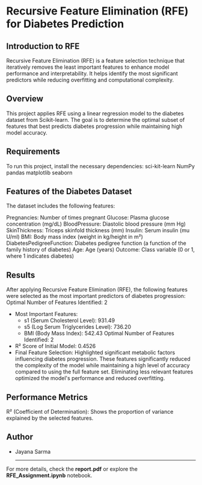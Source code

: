 # **Recursive Feature Elimination (RFE) for Diabetes Prediction**

## **Introduction to RFE**
Recursive Feature Elimination (RFE) is a feature selection technique that iteratively removes the least important features to enhance model performance and interpretability. It helps identify the most significant predictors while reducing overfitting and computational complexity.

## **Overview**
This project applies RFE using a linear regression model to the diabetes dataset from Scikit-learn. The goal is to determine the optimal subset of features that best predicts diabetes progression while maintaining high model accuracy.

## **Requirements**
To run this project, install the necessary dependencies:
sci-kit-learn
NumPy
pandas
matplotlib
seaborn
## **Features of the Diabetes Dataset**
The dataset includes the following features:

Pregnancies: Number of times pregnant
Glucose: Plasma glucose concentration (mg/dL)
BloodPressure: Diastolic blood pressure (mm Hg)
SkinThickness: Triceps skinfold thickness (mm)
Insulin: Serum insulin (mu U/ml)
BMI: Body mass index (weight in kg/height in m²)
DiabetesPedigreeFunction: Diabetes pedigree function (a function of the family history of diabetes)
Age: Age (years)
Outcome: Class variable (0 or 1, where 1 indicates diabetes)

## **Results**
After applying Recursive Feature Elimination (RFE), the following features were selected as the most important predictors of diabetes progression:
Optimal Number of Features Identified: 2
- Most Important Features:
  - s1 (Serum Cholesterol Level): 931.49
  - s5 (Log Serum Triglycerides Level): 736.20
  - BMI (Body Mass Index): 542.43
  Optimal Number of Features Identified: 2
- R² Score of Initial Model: 0.4526
- Final Feature Selection: Highlighted significant metabolic factors influencing diabetes progression.
These features significantly reduced the complexity of the model while maintaining a high level of accuracy compared to using the full feature set. Eliminating less relevant features optimized the model's performance and reduced overfitting.

## **Performance Metrics**
R² (Coefficient of Determination): Shows the proportion of variance explained by the selected features.

## **Author**
- Jayana Sarma
  
  ---
For more details, check the **report.pdf** or explore the **RFE_Assignment.ipynb** notebook.

